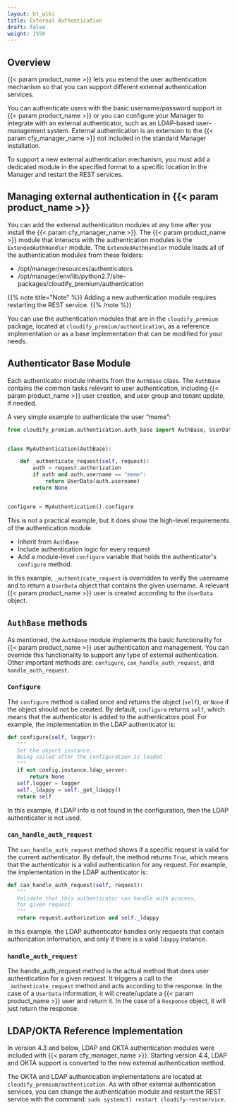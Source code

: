 ```yaml
---
layout: bt_wiki
title: External Authentication
draft: false
weight: 1550
---
```

## Overview
{{< param product_name >}} lets you extend the user authentication mechanism so that you can support different external authentication services.

You can authenticate users with the basic username/password support in {{< param product_name >}} or you can configure your Manager to integrate with an external authenticator, such as an LDAP-based user-management system. External authentication is an extension to the {{< param cfy_manager_name >}} not included in the standard Manager installation.

To support a new external authentication mechanism, you must add a dedicated module in the specified format to a specific location in the Manager and restart the REST services.


## Managing external authentication in {{< param product_name >}}
You can add the external authentication modules at any time after you install the {{< param cfy_manager_name >}}. The {{< param product_name >}} module that interacts with the authentication modules is the `ExtendedAuthHandler` module. The `ExtendedAuthHandler` module loads all of the authentication modules from these folders:

- /opt/manager/resources/authenticators
- /opt/manager/env/lib/python2.7/site-packages/cloudify_premium/authentication

{{% note title="Note" %}} Adding a new authentication module requires restarting the REST service. {{% /note %}}

You can use the authentication modules that are in the `cloudify_premium` package, located at `cloudify_premium/authentication`, as a reference implementation or as a base implementation that can be modified for your needs.


## Authenticator Base Module
Each authenticator module inherits from the `AuthBase` class. The `AuthBase` contains the common tasks relevant to user authentication, including {{< param product_name >}} user creation, and user group and tenant update, if needed.

A very simple example to authenticate the user “meme”:

```python
from cloudify_premium.authentication.auth_base import AuthBase, UserData


class MyAuthentication(AuthBase):

    def _authenticate_request(self, request):
        auth = request.authorization
        if auth and auth.username == "meme":
            return UserData(auth.username)
        return None


configure = MyAuthentication().configure
```

This is not a practical example, but it does show the high-level requirements of the authentication module.

- Inherit from `AuthBase`
- Include authentication logic for every request
- Add a module-level `configure` variable that holds the authenticator's `configure` method.

In this example, `_authenticate_request` is overridden to verify the username and to return a `UserData` object that contains the given username. A relevant {{< param product_name >}} user is created according to the `UserData` object.


## `AuthBase` methods

As mentioned, the `AuthBase` module implements the basic functionality for {{< param product_name >}} user authentication and management. You can override this functionality to support any type of external authentication. Other important methods are: `configure`, `can_handle_auth_request`, and `handle_auth_request`.

### `Configure`

The `configure` method is called once and returns the object (`self`), or `None` if the object should not be created. By default, `configure` returns `self`, which means that the authenticator is added to the authenticators pool. For example, the implementation in the LDAP authenticator is:

```python
def configure(self, logger):
   """
   Set the object instance.
   Being called after the configuration is loaded
   """
   if not config.instance.ldap_server:
       return None
   self.logger = logger
   self._ldappy = self._get_ldappy()
   return self
```

In this example, if LDAP info is not found in the configuration, then the LDAP authenticator is not used.


### `can_handle_auth_request`

The `can_handle_auth_request` method shows if a specific request is valid for the current authenticator. By default, the method returns `True`, which means that the authenticator is a valid authentication for any request. For example, the implementation in the LDAP authenticator is:

```python
def can_handle_auth_request(self, request):
   """
   Validate that this authenticator can handle auth process,
   for given request
   """
   return request.authorization and self._ldappy
```

In this example, the LDAP authenticator handles only requests that contain authorization information, and only if there is a valid `ldappy` instance.


### `handle_auth_request`

The handle_auth_request method is the actual method that does user authentication for a given request. It triggers a call to the `_authenticate_request` method and acts according to the response. In the case of a `UserData` information, it will create/update a {{< param product_name >}} user and return it. In the case of a `Response` object, it will just return the response.


## LDAP/OKTA Reference Implementation

In version 4.3 and below, LDAP and OKTA authentication modules were included with {{< param cfy_manager_name >}}. Starting version 4.4, LDAP and OKTA support is converted to the new external authentication method.

The OKTA and LDAP authentication implementations are located at `cloudify_premium/authentication`. As with other external authentication services, you can change the authentication module and restart the REST service with the command: `sudo systemctl restart cloudify-restservice`.
